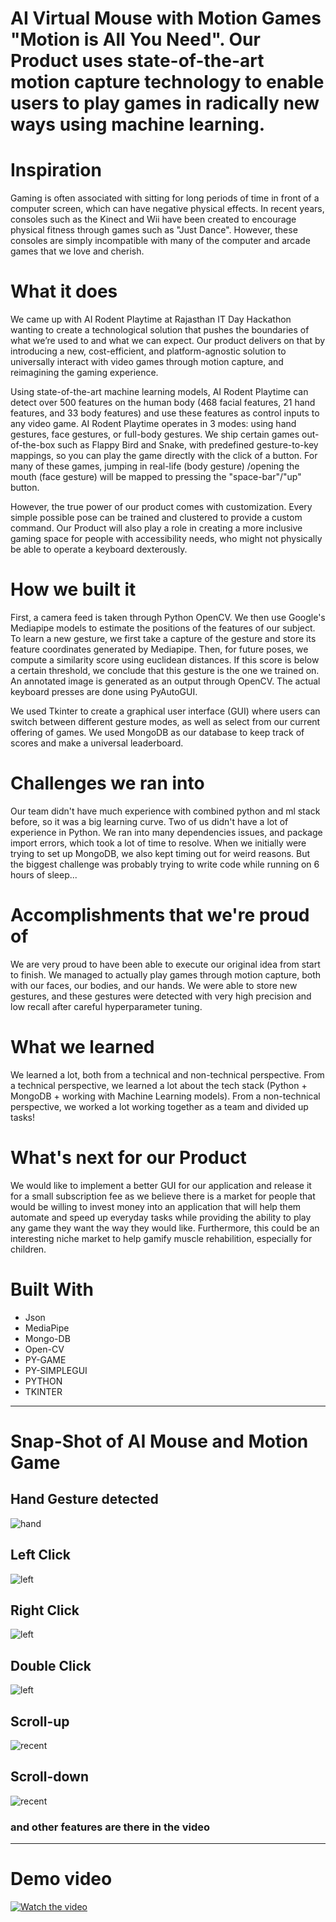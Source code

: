 # AI Virtual Mouse with Motion Games "Motion is All You Need". Our Product uses state-of-the-art motion capture technology to enable users to play games in radically new ways using machine learning.

# Inspiration
 Gaming is often associated with sitting for long periods of time in front of a computer screen,
which can have negative physical effects. In recent years, consoles such as the Kinect and Wii
have been created to encourage physical fitness through games such as "Just Dance". However,
these consoles are simply incompatible with many of the computer and arcade games that we
love and cherish.

# What it does

We came up with AI Rodent Playtime at Rajasthan IT Day Hackathon wanting to create a
technological solution that pushes the boundaries of what we’re used to and what we can expect.
Our product delivers on that by introducing a new, cost-efficient, and platform-agnostic solution
to universally interact with video games through motion capture, and reimagining the gaming
experience.

Using state-of-the-art machine learning models, AI Rodent Playtime can detect over 500 features
on the human body (468 facial features, 21 hand features, and 33 body features) and use these
features as control inputs to any video game.
AI Rodent Playtime operates in 3 modes: using hand gestures, face gestures, or full-body
gestures. We ship certain games out-of-the-box such as Flappy Bird and Snake, with predefined
gesture-to-key mappings, so you can play the game directly with the click of a button. For many
of these games, jumping in real-life (body gesture) /opening the mouth (face gesture) will be
mapped to pressing the "space-bar"/"up" button.

However, the true power of our product comes with customization. Every simple possible pose
can be trained and clustered to provide a custom command. Our Product will also play a role in
creating a more inclusive gaming space for people with accessibility needs, who might not
physically be able to operate a keyboard dexterously.


# How we built it
 First, a camera feed is taken through Python OpenCV. We then use Google's Mediapipe models
to estimate the positions of the features of our subject. To learn a new gesture, we first take a
capture of the gesture and store its feature coordinates generated by Mediapipe. Then, for future
poses, we compute a similarity score using euclidean distances. If this score is below a certain
threshold, we conclude that this gesture is the one we trained on. An annotated image is
generated as an output through OpenCV. The actual keyboard presses are done using
PyAutoGUI.

We used Tkinter to create a graphical user interface (GUI) where users can switch between
different gesture modes, as well as select from our current offering of games. We used
MongoDB as our database to keep track of scores and make a universal leaderboard.

# Challenges we ran into


Our team didn't have much experience with combined python and ml stack before, so it was a big learning
curve. Two of us didn't have a lot of experience in Python. We ran into many dependencies
issues, and package import errors, which took a lot of time to resolve. When we initially were
trying to set up MongoDB, we also kept timing out for weird reasons. But the biggest challenge
was probably trying to write code while running on 6 hours of sleep...
# Accomplishments that we're proud of
 We are very proud to have been able to execute our original idea from start to finish. We
managed to actually play games through motion capture, both with our faces, our bodies, and our
hands. We were able to store new gestures, and these gestures were detected with very high
precision and low recall after careful hyperparameter tuning.

# What we learned
 We learned a lot, both from a technical and non-technical perspective. From a technical
perspective, we learned a lot about the tech stack (Python + MongoDB + working with Machine
Learning models). From a non-technical perspective, we worked a lot working together as a team
and divided up tasks!

# What's next for our Product
We would like to implement a better GUI for our application and release it for a small
subscription fee as we believe there is a market for people that would be willing to invest money
into an application that will help them automate and speed up everyday tasks while providing the
ability to play any game they want the way they would like. Furthermore, this could be an
interesting niche market to help gamify muscle rehabilition, especially for children.

# Built With
- Json
- MediaPipe
- Mongo-DB
- Open-CV
- PY-GAME
- PY-SIMPLEGUI
- PYTHON
- TKINTER

---

# Snap-Shot of AI Mouse and Motion Game

## Hand Gesture detected
![hand](./assets/git%20readme/hand%20gesture.jpeg)

## Left Click
![left](./assets/git%20readme/left%20click.jpeg)

## Right Click
![left](./assets/git%20readme/right%20click.jpeg)

## Double Click
![left](./assets/git%20readme/double%20click.jpeg)

## Scroll-up
![recent](./assets/git%20readme/scroll-up.jpeg)

## Scroll-down
![recent](./assets/git%20readme/scroll-down.jpeg)

### and other features are there in the video

---

# Demo video 

[![Watch the video](https://www.scnip.com/medias/images/posts/ai.png)](https://www.youtube.com/watch?v=USimM6X-aCE)